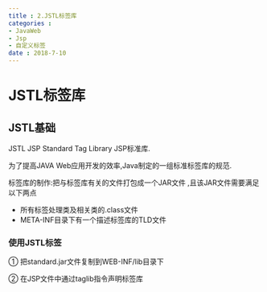 ```yaml
---
title : 2.JSTL标签库
categories : 
- JavaWeb
- Jsp
- 自定义标签
date : 2018-7-10
---
```


# JSTL标签库

## JSTL基础

JSTL JSP Standard Tag Library JSP标准库. 

为了提高JAVA Web应用开发的效率,Java制定的一组标准标签库的规范.

标签库的制作:把与标签库有关的文件打包成一个JAR文件 ,且该JAR文件需要满足以下两点

- 所有标签处理类及相关类的.class文件
- META-INF目录下有一个描述标签库的TLD文件

### 使用JSTL标签

① 把standard.jar文件复制到WEB-INF/lib目录下

② 在JSP文件中通过taglib指令声明标签库









